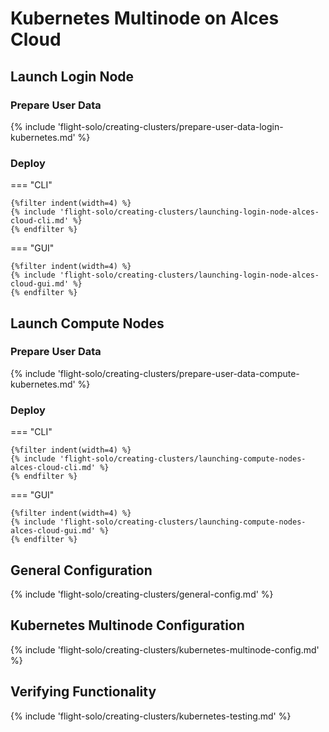 # Kubernetes Multinode on Alces Cloud

## Launch Login Node

### Prepare User Data

{% include 'flight-solo/creating-clusters/prepare-user-data-login-kubernetes.md' %}

### Deploy

=== "CLI"

    {%filter indent(width=4) %}
    {% include 'flight-solo/creating-clusters/launching-login-node-alces-cloud-cli.md' %}
    {% endfilter %}

=== "GUI"

    {%filter indent(width=4) %}
    {% include 'flight-solo/creating-clusters/launching-login-node-alces-cloud-gui.md' %}
    {% endfilter %}

## Launch Compute Nodes

### Prepare User Data

{% include 'flight-solo/creating-clusters/prepare-user-data-compute-kubernetes.md' %}

### Deploy

=== "CLI"

    {%filter indent(width=4) %}
    {% include 'flight-solo/creating-clusters/launching-compute-nodes-alces-cloud-cli.md' %}
    {% endfilter %}

=== "GUI"

    {%filter indent(width=4) %}
    {% include 'flight-solo/creating-clusters/launching-compute-nodes-alces-cloud-gui.md' %}
    {% endfilter %}

## General Configuration

{% include 'flight-solo/creating-clusters/general-config.md' %}

## Kubernetes Multinode Configuration

{% include 'flight-solo/creating-clusters/kubernetes-multinode-config.md' %}

## Verifying Functionality

{% include 'flight-solo/creating-clusters/kubernetes-testing.md' %}
